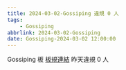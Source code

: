 ```yaml
---
title: 2024-03-02-Gossiping 違規 0 人
tags:
    - Gossiping
abbrlink: 2024-03-02-Gossiping
date: Gossiping-2024-03-02 12:00:00
---
```

Gossiping 板 [板規連結](https://www.ptt.cc/bbs/Gossiping/M.1637425085.A.07D.html)
昨天違規 0 人

